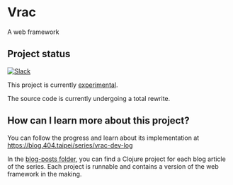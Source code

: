 # Vrac

A web framework

## Project status

[![Slack](https://img.shields.io/badge/slack-vrac-orange.svg?logo=slack)](https://clojurians.slack.com/app_redirect?channel=vrac)

This project is currently [experimental](https://github.com/metosin/open-source/blob/main/project-status.md#experimental).

The source code is currently undergoing a total rewrite.

## How can I learn more about this project?

You can follow the progress and learn about its implementation at https://blog.404.taipei/series/vrac-dev-log

In the [blog-posts folder](blog-posts/), you can find a Clojure project for each blog article of the series.
Each project is runnable and contains a version of the web framework in the making.
